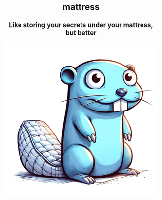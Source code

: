 <h1 align="center">mattress</h1>

<h2 align="center">Like storing your secrets under your mattress, but better</h2>

<div align="center">
    <img src="./mattress.png" alt="Mattress Logo">
</div>
